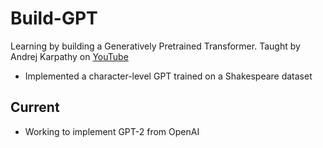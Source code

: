 # Build-GPT
Learning by building a Generatively Pretrained Transformer. Taught by Andrej Karpathy on [YouTube](https://www.youtube.com/@AndrejKarpathy)

- Implemented a character-level GPT trained on a Shakespeare dataset

## Current
- Working to implement GPT-2 from OpenAI
